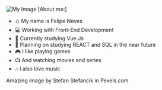 ![My Image](pexels-stefan-stefancik.jpg)
[About me:]
- :snowman: My name is Felipe Neves
- 💻 Working with Front-End Development
- 🌱 Currently studying Vue.Js
- 📑 Planning on studying REACT and SQL in the near future
- 🎮 I like playing games 
- 📺 And watching movies and series
- 🎶 I also love music
<!--
**SnowySnoww/SnowySnoww** is a ✨ _special_ ✨ repository because its `README.md` (this file) appears on your GitHub profile.

Here are some ideas to get you started:

- 🔭 I’m currently working on ...
- 🌱 I’m currently learning ...
- 👯 I’m looking to collaborate on ...
- 🤔 I’m looking for help with ...
- 💬 Ask me about ...
- 📫 How to reach me: ...
- 😄 Pronouns: ...
- ⚡ Fun fact: ...
-->

Amazing image by Stefan Stefancik in Pexels.com
